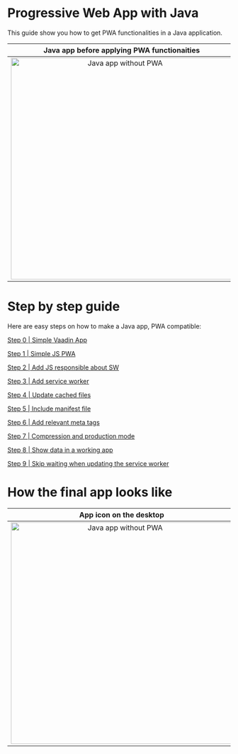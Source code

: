 Progressive Web App with Java
=============================

This guide show you how to get PWA functionalities in a Java application.

Java app before applying PWA functionaities | Final app with PWA, running standalone
:-:|:-:
<img src="https://github.com/amahdy/java-pwa/blob/master/readme_files/without.png" alt="Java app without PWA" height="500px"> | <img src="https://github.com/amahdy/java-pwa/blob/master/readme_files/loaded.png" alt="Java app without PWA" height="500px">

Step by step guide
==================

Here are easy steps on how to make a Java app, PWA compatible:

[Step 0 | Simple Vaadin App](https://github.com/amahdy/java-pwa/commit/8c0b257725af0e130bb5a00dc4004188d8515367)

[Step 1 | Simple JS PWA](https://github.com/amahdy/java-pwa/commit/56fb4fc711071d44f93607fd227bd0d7ad60bfb8)

[Step 2 | Add JS responsible about SW](https://github.com/amahdy/java-pwa/commit/2b70f0b6b898b30934237e2a94353ab858afb6f8)

[Step 3 | Add service worker](https://github.com/amahdy/java-pwa/commit/47e3dccd1502cbc1d755aad3eccc4f8a88e33b8f)

[Step 4 | Update cached files](https://github.com/amahdy/java-pwa/commit/b5e39a6a37ed90960b09706bfa7a269f1627b943)

[Step 5 | Include manifest file](https://github.com/amahdy/java-pwa/commit/e03fa472b0d5caecef28390a51020457ec01ace5)

[Step 6 | Add relevant meta tags](https://github.com/amahdy/java-pwa/commit/81f310424bea49966c09f53bab9de8adbfad850c)

[Step 7 | Compression and production mode](https://github.com/amahdy/java-pwa/commit/3ab3b9de851bad9eac03c3428021b757aac06d01)

[Step 8 | Show data in a working app](https://github.com/amahdy/java-pwa/commit/4c0ceb5582fbbc355dc5a834344ea394f96e99db)

[Step 9 | Skip waiting when updating the service worker](https://github.com/amahdy/java-pwa/commit/e2c88aefc8fb3f1957b377cf4070cb5446a8c5d2)

How the final app looks like
============================

App icon on the desktop | Splash screen when opened | App drawer
:-:|:-:|:-:
<img src="https://github.com/amahdy/java-pwa/blob/master/readme_files/appDesktop.png" alt="Java app without PWA" height="500px"> | <img src="https://github.com/amahdy/java-pwa/blob/master/readme_files/splash.png" alt="Java app without PWA" height="500px"> | <img src="https://github.com/amahdy/java-pwa/blob/master/readme_files/appDrawer.png" alt="Java app without PWA" height="500px">
